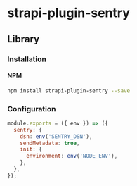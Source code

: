 # strapi-plugin-sentry

## Library

### Installation

#### NPM

```sh
npm install strapi-plugin-sentry --save
```

### Configuration

```js
module.exports = ({ env }) => ({
  sentry: {
    dsn: env('SENTRY_DSN'),
    sendMetadata: true,
    init: {
      environment: env('NODE_ENV'),
    },
  },
});
```
